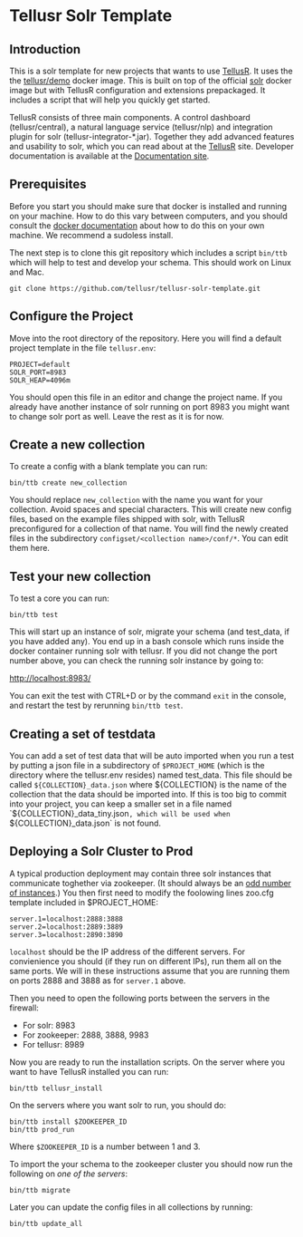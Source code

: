 # Tellusr Solr Template

## Introduction

This is a solr template for new projects that wants to use [TellusR](https://www.tellusr.com/). It uses the the [tellusr/demo](https://hub.docker.com/repository/docker/tellusr/demo) docker image. This is built on top of the official [solr](https://hub.docker.com/repository/docker/tellusr/demo) docker image but with TellusR configuration and extensions prepackaged. It includes a script that will help you quickly get started.

TellusR consists of three main components. A control dashboard (tellusr/central), a natural language service (tellusr/nlp) and integration plugin for solr (tellusr-integrator-*.jar). Together they add advanced features and usability to solr, which you can read about at the [TellusR](https://www.tellusr.com/) site. Developer documentation is available at the [Documentation site](http://docs.tellusr.com/).


## Prerequisites

Before you start you should make sure that docker is installed and running on your machine. How to do this vary between computers, and you should consult the [docker documentation](https://docs.docker.com/get-docker/) about how to do this on your own machine. We recommend a sudoless install.

The next step is to clone this git repository which includes a script `bin/ttb` which will help to test and develop your schema. This should work on Linux and Mac.

```git clone https://github.com/tellusr/tellusr-solr-template.git```


## Configure the Project

Move into the root directory of the repository. Here you will find a default project template in the file `tellusr.env`:

```
PROJECT=default
SOLR_PORT=8983
SOLR_HEAP=4096m
```

You should open this file in an editor and change the project name. If you already have another instance of solr running on port 8983 you might want to change solr port as well. Leave the rest as it is for now.


## Create a new collection

To create a config with a blank template you can run:

`bin/ttb create new_collection`

You should replace `new_collection` with the name you want for your collection. Avoid spaces and special characters. This will create new config files, based on the example files shipped with solr, with TellusR preconfigured for a collection of that name. You will find the newly created files in the subdirectory `configset/<collection name>/conf/*`. You can edit them here.


## Test your new collection

To test a core you can run:

```bin/ttb test```

This will start up an instance of solr, migrate your schema (and test_data, if you have added any). You end up in a bash console which runs inside the docker container running solr with tellusr. If you did not change the port number above, you can check the running solr instance by going to:

[http://localhost:8983/](http://localhost:8983/)

You can exit the test with CTRL+D or by the command `exit` in the console, and restart the test by rerunning `bin/ttb test`.

## Creating a set of testdata

You can add a set of test data that will be auto imported when you run a test by putting a json file in a subdirectory of `$PROJECT_HOME` (which is the directory where the tellusr.env resides) named test_data. This file should be called `${COLLECTION}_data.json` where ${COLLECTION} is the name of the collection that the data should be imported into. If this is too big to commit into your project, you can keep a smaller set in a file named `${COLLECTION}_data_tiny.json`, which will be used when `${COLLECTION}_data.json` is not found.


## Deploying a Solr Cluster to Prod

A typical production deployment may contain three solr instances that communicate toghether via zookeeper. (It should always be an [odd number of instances](https://solr.apache.org/guide/8_8/setting-up-an-external-zookeeper-ensemble.html).) You then first need to modify the foolowing lines zoo.cfg template included in $PROJECT_HOME:

```
server.1=localhost:2888:3888
server.2=localhost:2889:3889
server.3=localhost:2890:3890
```

`localhost` should be the IP address of the different servers. For convienience you should (if they run on different IPs), run them all on the same ports. We will in these instructions assume that you are running them on ports 2888 and 3888 as for `server.1` above.

Then you need to open the following ports between the servers in the firewall:

 * For solr: 8983
 * For zookeeper: 2888, 3888, 9983
 * For tellusr: 8989

Now you are ready to run the installation scripts. On the server where you want to have TellusR installed you can run:

```
bin/ttb tellusr_install
```

On the servers where you want solr to run, you should do:

```
bin/ttb install $ZOOKEEPER_ID
bin/ttb prod_run
```

Where `$ZOOKEEPER_ID` is a number between 1 and 3.

To import the your schema to the zookeeper cluster you should now run the following on *one of the servers*:

```
bin/ttb migrate
```

Later you can update the config files in all collections by running:

```
bin/ttb update_all
```
